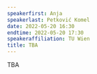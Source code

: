```yaml
---
speakerfirst: Anja
speakerlast: Petković Komel
date: 2022-05-20 16:30
endtime: 2022-05-20 17:30
speakeraffiliation: TU Wien
title: TBA
---
```


TBA
